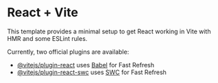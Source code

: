 # React + Vite

This template provides a minimal setup to get React working in Vite with HMR and some ESLint rules.

Currently, two official plugins are available:

- [@vitejs/plugin-react](https://github.com/vitejs/vite-plugin-react/blob/main/packages/plugin-react/README.md) uses [Babel](https://babeljs.io/) for Fast Refresh
- [@vitejs/plugin-react-swc](https://github.com/vitejs/vite-plugin-react-swc) uses [SWC](https://swc.rs/) for Fast Refresh

<!-- 
steps
1. git clone https://github.com/anchalpandey1/finalyearproject.git
2. git install
3. npm run dev 

git fetch
git branch *
git branch <branchname>
git checkout <branchname>
git pull <brnchname>
-->

